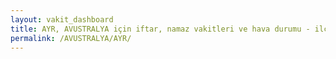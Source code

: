 ```yaml
---
layout: vakit_dashboard
title: AYR, AVUSTRALYA için iftar, namaz vakitleri ve hava durumu - ilçe/eyalet seç
permalink: /AVUSTRALYA/AYR/
---
```


<script type="text/javascript">
  var GLOBAL_COUNTRY = 'AVUSTRALYA';
  var GLOBAL_CITY = 'AYR';
  var GLOBAL_STATE = '';
  var lat = 72;
  var lon = 21;
</script>
